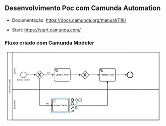## Desenvolvimento Poc com Camunda Automation


 - Documentação:
   https://docs.camunda.org/manual/7.18/

- Start:
  https://start.camunda.com/


### Fluxo criado com Camunda Modeler
 ![img.png](img.png)